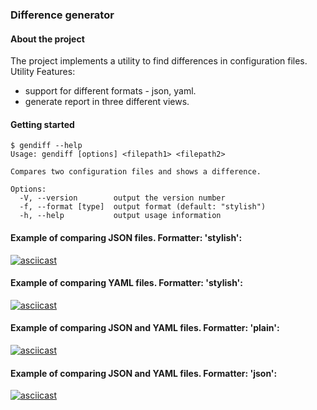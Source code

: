 ### Difference generator

#### About the project

The project implements a utility to find differences in configuration files.  
Utility Features:  
- support for different formats - json, yaml.
- generate report in three different views.

#### Getting started

```
$ gendiff --help
Usage: gendiff [options] <filepath1> <filepath2>

Compares two configuration files and shows a difference.

Options:
  -V, --version        output the version number
  -f, --format [type]  output format (default: "stylish")
  -h, --help           output usage information
```

#### Example of comparing JSON files. Formatter: 'stylish':
[![asciicast](https://asciinema.org/a/459767.svg)](https://asciinema.org/a/459767)

#### Example of comparing YAML files. Formatter: 'stylish':
[![asciicast](https://asciinema.org/a/459768.svg)](https://asciinema.org/a/459768)

#### Example of comparing JSON and YAML files. Formatter: 'plain':
[![asciicast](https://asciinema.org/a/459967.svg)](https://asciinema.org/a/459967)

#### Example of comparing JSON and YAML files. Formatter: 'json':
[![asciicast](https://asciinema.org/a/460058.svg)](https://asciinema.org/a/460058)
